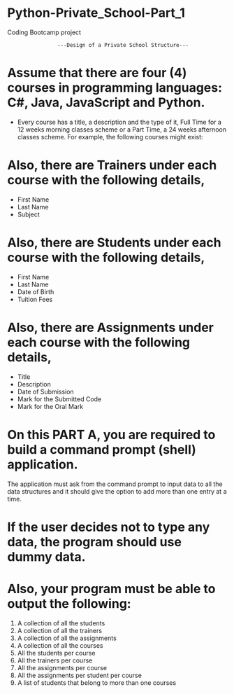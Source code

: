 # Python-Private_School-Part_1

Coding Bootcamp project

                    ---Design of a Private School Structure---

# Assume that there are four (4) courses in programming languages: C#, Java, JavaScript and Python.

* Every course has a title, a description and the type of it, Full Time for a 12 weeks morning classes 
  scheme or a Part Time, a 24 weeks afternoon classes scheme.
  For example, the following courses might exist:

# Also, there are Trainers under each course with the following details, 
* First Name
* Last Name
* Subject
# Also, there are Students under each course with the following details,
* First Name
* Last Name
* Date of Birth
* Tuition Fees
# Also, there are Assignments under each course with the following details,
* Title
* Description
* Date of Submission
* Mark for the Submitted Code
* Mark for the Oral Mark

# On this PART A, you are required to build a command prompt (shell) application.
  The application must ask from the command prompt to input data to all the data 
  structures and it should give the option to add more than one entry at a time.

# If the user decides not to type any data, the program should use dummy data.

# Also, your program must be able to output the following:
1. A collection of all the students 
2. A collection of all the trainers 
3. A collection of all the assignments 
4. A collection of all the courses 
5. All the students per course 
6. All the trainers per course 
7. All the assignments per course 
8. All the assignments per student per course
9. A list of students that belong to more than one courses
